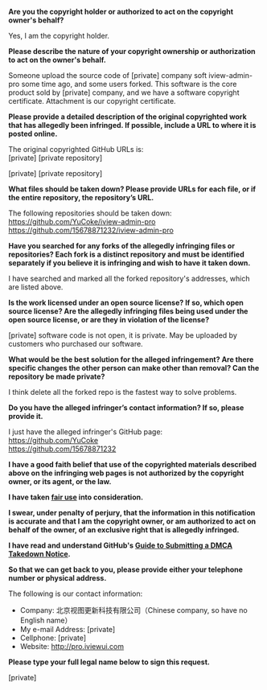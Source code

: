 **Are you the copyright holder or authorized to act on the copyright owner's behalf?**

Yes, I am the copyright holder.

**Please describe the nature of your copyright ownership or authorization to act on the owner's behalf.**

Someone upload the source code of [private] company soft iview-admin-pro some time ago, and some users forked. This software is the core product sold by [private] company, and we have a software copyright certificate. Attachment is our copyright certificate.

**Please provide a detailed description of the original copyrighted work that has allegedly been infringed. If possible, include a URL to where it is posted online.**

The original copyrighted GitHub URLs is:  
[private] [private repository]

[private] [private repository]

**What files should be taken down? Please provide URLs for each file, or if the entire repository, the repository’s URL.**

The following repositories should be taken down:  
https://github.com/YuCoke/iview-admin-pro  
https://github.com/15678871232/iview-admin-pro

**Have you searched for any forks of the allegedly infringing files or repositories? Each fork is a distinct repository and must be identified separately if you believe it is infringing and wish to have it taken down.**

I have searched and marked all the forked repository's addresses, which are listed above.

**Is the work licensed under an open source license? If so, which open source license? Are the allegedly infringing files being used under the open source license, or are they in violation of the license?**

[private] software code is not open, it is private. May be uploaded by customers who purchased our software.

**What would be the best solution for the alleged infringement? Are there specific changes the other person can make other than removal? Can the repository be made private?**

I think delete all the forked repo is the fastest way to solve problems.

**Do you have the alleged infringer’s contact information? If so, please provide it.**

I just have the alleged infringer's GitHub page:  
https://github.com/YuCoke  
https://github.com/15678871232

**I have a good faith belief that use of the copyrighted materials described above on the infringing web pages is not authorized by the copyright owner, or its agent, or the law.**

**I have taken <a href="https://www.lumendatabase.org/topics/22">fair use</a> into consideration.**

**I swear, under penalty of perjury, that the information in this notification is accurate and that I am the copyright owner, or am authorized to act on behalf of the owner, of an exclusive right that is allegedly infringed.**

**I have read and understand GitHub's <a href="https://docs.github.com/articles/guide-to-submitting-a-dmca-takedown-notice/">Guide to Submitting a DMCA Takedown Notice</a>.**

**So that we can get back to you, please provide either your telephone number or physical address.**

The following is our contact information:  
- Company: 北京视图更新科技有限公司（Chinese company, so have no English name） 
- My e-mail Address: [private]  
- Cellphone: [private]  
- Website: http://pro.iviewui.com

**Please type your full legal name below to sign this request.**

[private]
